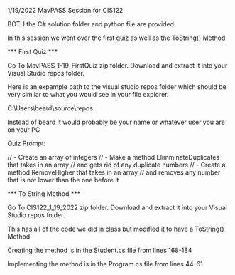 1/19/2022 MavPASS Session for CIS122

BOTH the C# solution folder and python file are provided 

In this session we went over the first quiz as well as the ToString() Method

*** First Quiz ***

Go To MavPASS_1-19_FirstQuiz zip folder. Download and extract it into your 
Visual Studio repos folder.

Here is an expample path to the visual studio repos folder which should be very similar 
to what you would see in your file explorer.

C:\Users\beard\source\repos

Instead of beard it would probably be your name or whatever user you are on your
PC

Quiz Prompt:

// - Create an array of integers
// - Make a method ElimminateDuplicates that takes in an array
// and gets rid of any duplicate numbers
// - Create a method RemoveHigher that takes in an array
// and removes any number that is not lower than the one before it

*** To String Method ***

Go To CIS122_1_19_2022 zip folder. Download and extract it into your 
Visual Studio repos folder.

This has all of the code we did in class but modified it to have a ToString() Method

Creating the method is in the Student.cs file from lines 168-184

Implementing the method is in the Program.cs file from lines 44-61




